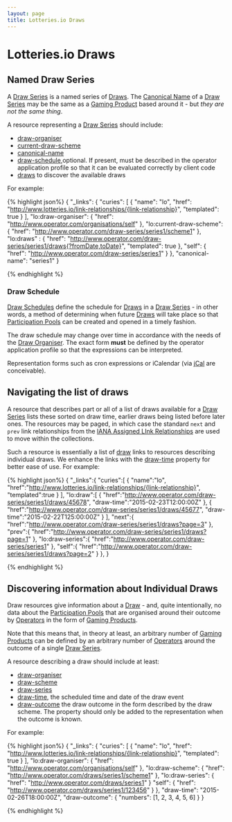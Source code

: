 ```yaml
---
layout: page
title: Lotteries.io Draws
---
```


# Lotteries.io Draws

## Named Draw Series

A [Draw Series](../concepts/draw-series) is a named series of [Draws](../concepts/draw). The [Canonical Name](../properties/canonical-name) of a [Draw Series](../concepts/draw-series) may be the same as a [Gaming Product](../concepts/gaming-product) based around it - but *they are not the same thing*.

A resource representing a [Draw Series](../concepts/draw-series) should include:

* [draw-organiser](../link-relationships/draw-organiser)
* [current-draw-scheme](../link-relationships/draw-scheme)
* [canonical-name](../properties/canonical-name)
* [draw-schedule](../properties/draw-schedule),optional. If present, must be described in the operator application profile so that it can be evaluated correctly by client code
* [draws](../link-relationships/draws) to discover the available draws

For example:

{% highlight json%}
{
  "_links": {
    "curies": [
      {
        "name": "lo",
	  "href": "http://www.lotteries.io/link-relationships/{link-relationship}",
	  "templated": true
      }
     ],
     "lo:draw-organiser": {
        "href": "http://www.operator.com/organisations/self"
     },
     "lo:current-draw-scheme": {
       "href": "http://www.operator.com/draw-series/series1/scheme1"
     },
     "lo:draws" : {
     	"href": "http://www.operator.com/draw-series/series1/draws{?fromDate,toDate}",
     	"templated": true
     },
     "self": {
       "href": "http://www.operator.com/draw-series/series1"
     }
   },
   "canonical-name": "series1"
}

{% endhighlight %}

### Draw Schedule

[Draw Schedules](../concepts/draw-schedule) define the schedule for [Draws](../concepts/draw) in a [Draw Series](../concepts/draw-series) - in other words, a method of determining when future [Draws](../concepts/draw) will take place so that [Participation Pools](../concepts/participation-pool) can be created and opened in a timely fashion.

The draw schedule may change over time in accordance with the needs of the [Draw Organiser](../concepts/draw-organiser). The exact form **must** be defined by the operator application profile so that the expressions can be interpreted.

Representation forms such as cron expressions or iCalendar (via [jCal](https://tools.ietf.org/html/rfc7265) are conceivable).

## Navigating the list of draws

A resource that describes part or all of a list of draws available for a [Draw Series](../concepts/draw-series) lists these sorted on draw time, earlier draws being listed before later ones. The resources may be paged, in which case the standard `next` and `prev` link relationships from the [IANA Assigned LInk Relationships](http://www.iana.org/assignments/link-relations/link-relations.xhtml) are used to move within the collections.

Such a resource is essentially a list of [draw](../link-relationships/draw) links to resources describing individual draws. We enhance the links with the [draw-time](../properties/draw-time) property for better ease of use. For example:

{% highlight json%}
{
   "_links":{
      "curies":[
         {
            "name":"lo",
            "href":"http://www.lotteries.io/link-relationships/{link-relationship}",
            "templated":true
         }
      ],
      "lo:draw":[
         {
            "href":"http://www.operator.com/draw-series/series1/draws/45678",
            "draw-time":"2015-02-23T12:00:00Z"
         },
         {
            "href":"http://www.operator.com/draw-series/series1/draws/45677",
            "draw-time":"2015-02-22T125:00:00Z"
         }
      ],
      "next":{
         "href":"http://www.operator.com/draw-series/series1/draws?page=3"
      },
      "prev":{
         "href":"http://www.operator.com/draw-series/series1/draws?page=1"
      },
      "lo:draw-series":{
         "href":"http://www.operator.com/draw-series/series1"
      },
      "self":{
         "href":"http://www.operator.com/draw-series/series1/draws?page=2"
      }
   },
}

{% endhighlight %}

## Discovering information about Individual Draws

Draw resources give information about a [Draw](../concepts/draw) - and, quite intentionally, no data about the [Participation Pools](../concepts/participation-pool) that are organised around their outcome by [Operators](../concepts/operator) in the form of [Gaming Products](../concepts/gaming-product).

Note that this means that, in theory at least, an arbitrary number of [Gaming Products](../concepts/gaming-product) can be defined by an arbitrary number of [Operators](../concepts/operator) around the outcome of a single [Draw Series](../concepts/draw-series).

A resource describing a draw should include at least:

* [draw-organiser](../link-relationships/draw-organiser)
* [draw-scheme](../link-relationships/draw-scheme)
* [draw-series](../link-relationships/draw-series)
* [draw-time](../properties/draw-time), the scheduled time and date of the draw event
* [draw-outcome](../properties/draw-outcome) the draw outcome in the form described by the draw scheme. The property should only be added to the representation when the outcome is known.

For example:

{% highlight json%}
{
  "_links": {
    "curies": [
      {
        "name": "lo",
	      "href": "http://www.lotteries.io/link-relationships/{link-relationship}",
	      "templated": true
      }
     ],
     "lo:draw-organiser": {
        "href": "http://www.operator.com/organisations/self"
     },
     "lo:draw-scheme": {
       "href": "http://www.operator.com/draws/series1/scheme1"
     },
     "lo:draw-series": {
        "href": "http://www.operator.com/draws/series1"
      }
     "self": {
        "href": "http://www.operator.com/draws/series1/123456"
     }
   },
   "draw-time": "2015-02-26T18:00:00Z",
   "draw-outcome": {
     "numbers": [1, 2, 3, 4, 5, 6]
   }
}

{% endhighlight %}
